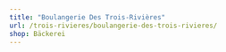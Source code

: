 ```yaml
---
title: "Boulangerie Des Trois-Rivières"
url: /trois-rivieres/boulangerie-des-trois-rivieres/
shop: Bäckerei
---
```

